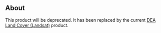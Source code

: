 ## About

This product will be deprecated. It has been replaced by the current [DEA Land Cover (Landsat)](/data/product/dea-land-cover-landsat/) product.

